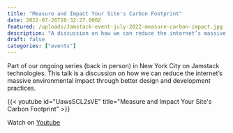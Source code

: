 ```yaml
---
title: "Measure and Impact Your Site's Carbon Footprint"
date: 2022-07-26T20:32:27.000Z
featured: /uploads/Jamstack-event-july-2022-measure-carbon-impact.jpg
description: "A discussion on how we can reduce the internet’s massive environmental impact through better design and development practices."
draft: false
categories: ["events"]
---
```


Part of our ongoing series (back in person) in New York City on Jamstack technologies. This talk is a discussion on how we can reduce the internet’s massive environmental impact through better design and development practices.


{{< youtube id="UawsSCL2sVE" title="Measure and Impact Your Site's Carbon Footprint" >}} 

Watch on [Youtube](https://youtu.be/UawsSCL2sVE)

